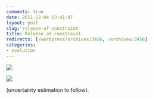```yaml
---
comments: true
date: 2011-12-04 13:41:47
layout: post
slug: release-of-constraint
title: Release of constraint
redirects: [/wordpress/archives/3456, /archives/3456]
categories:
- evolution
---
```






![]( http://farm8.staticflickr.com/7157/6453857531_80d64da193_o.png )


![]( http://farm8.staticflickr.com/7004/6453857285_50d6a67275_o.png )




(uncertainty estimation to follow).





